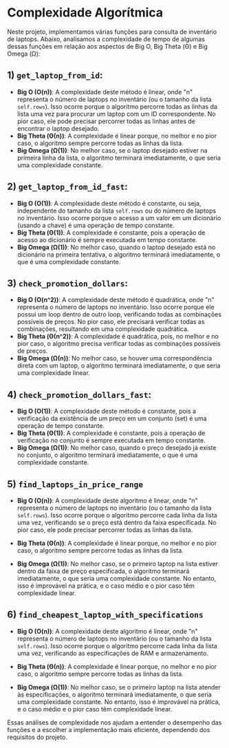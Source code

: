 # Complexidade Algorítmica

Neste projeto, implementamos várias funções para consulta de inventário de laptops. Abaixo, analisamos a complexidade de tempo de algumas dessas funções em relação aos aspectos de Big O, Big Theta (Θ) e Big Omega (Ω):

## 1) `get_laptop_from_id`:

- **Big O (O(n))**: A complexidade deste método é linear, onde "n" representa o número de laptops no inventário (ou o tamanho da lista `self.rows`). Isso ocorre porque o algoritmo percorre todas as linhas da lista uma vez para procurar um laptop com um ID correspondente. No pior caso, ele pode precisar percorrer todas as linhas antes de encontrar o laptop desejado.
- **Big Theta (Θ(n))**: A complexidade é linear porque, no melhor e no pior caso, o algoritmo sempre percorre todas as linhas da lista.
- **Big Omega (Ω(1))**: No melhor caso, se o laptop desejado estiver na primeira linha da lista, o algoritmo terminará imediatamente, o que seria uma complexidade constante.

## 2) `get_laptop_from_id_fast`:

- **Big O (O(1))**: A complexidade deste método é constante, ou seja, independente do tamanho da lista `self.rows` ou do número de laptops no inventário. Isso ocorre porque o acesso a um valor em um dicionário (usando a chave) é uma operação de tempo constante.
- **Big Theta (Θ(1))**: A complexidade é constante, pois a operação de acesso ao dicionário é sempre executada em tempo constante.
- **Big Omega (Ω(1))**: No melhor caso, quando o laptop desejado está no dicionário na primeira tentativa, o algoritmo terminará imediatamente, o que é uma complexidade constante.

## 3) `check_promotion_dollars`:

- **Big O (O(n^2))**: A complexidade deste método é quadrática, onde "n" representa o número de laptops no inventário. Isso ocorre porque ele possui um loop dentro de outro loop, verificando todas as combinações possíveis de preços. No pior caso, ele precisará verificar todas as combinações, resultando em uma complexidade quadrática.
- **Big Theta (Θ(n^2))**: A complexidade é quadrática, pois, no melhor e no pior caso, o algoritmo precisa verificar todas as combinações possíveis de preços.
- **Big Omega (Ω(n))**: No melhor caso, se houver uma correspondência direta com um laptop, o algoritmo terminará imediatamente, o que seria uma complexidade linear.

## 4) `check_promotion_dollars_fast`:

- **Big O (O(1))**: A complexidade deste método é constante, pois a verificação da existência de um preço em um conjunto (set) é uma operação de tempo constante.
- **Big Theta (Θ(1))**: A complexidade é constante, pois a operação de verificação no conjunto é sempre executada em tempo constante.
- **Big Omega (Ω(1))**: No melhor caso, quando o preço desejado já existe no conjunto, o algoritmo terminará imediatamente, o que é uma complexidade constante.


## 5) `find_laptops_in_price_range`

- **Big O (O(n))**: A complexidade deste algoritmo é linear, onde "n" representa o número de laptops no inventário (ou o tamanho da lista `self.rows`). Isso ocorre porque o algoritmo percorre cada linha da lista uma vez, verificando se o preço está dentro da faixa especificada. No pior caso, ele pode precisar percorrer todas as linhas da lista.

- **Big Theta (Θ(n))**: A complexidade é linear porque, no melhor e no pior caso, o algoritmo sempre percorre todas as linhas da lista.

- **Big Omega (Ω(1))**: No melhor caso, se o primeiro laptop na lista estiver dentro da faixa de preço especificada, o algoritmo terminará imediatamente, o que seria uma complexidade constante. No entanto, isso é improvável na prática, e o caso médio e o pior caso têm complexidade linear.

## 6) `find_cheapest_laptop_with_specifications`

- **Big O (O(n))**: A complexidade deste algoritmo é linear, onde "n" representa o número de laptops no inventário (ou o tamanho da lista `self.rows`). Isso ocorre porque o algoritmo percorre cada linha da lista uma vez, verificando as especificações de RAM e armazenamento.

- **Big Theta (Θ(n))**: A complexidade é linear porque, no melhor e no pior caso, o algoritmo sempre percorre todas as linhas da lista.

- **Big Omega (Ω(1))**: No melhor caso, se o primeiro laptop na lista atender às especificações, o algoritmo terminará imediatamente, o que seria uma complexidade constante. No entanto, isso é improvável na prática, e o caso médio e o pior caso têm complexidade linear.

Essas análises de complexidade nos ajudam a entender o desempenho das funções e a escolher a implementação mais eficiente, dependendo dos requisitos do projeto.